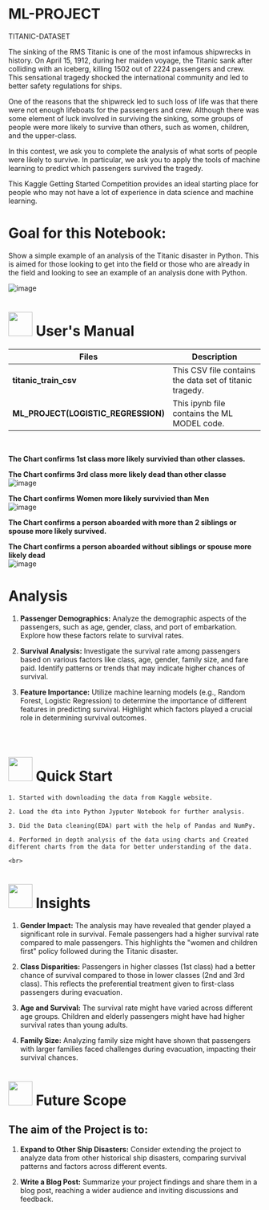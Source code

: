 # ML-PROJECT
TITANIC-DATASET

The sinking of the RMS Titanic is one of the most infamous shipwrecks in history. On April 15, 1912, during her maiden voyage, the Titanic sank after colliding with an iceberg, killing 1502 out of 2224 passengers and crew. This sensational tragedy shocked the international community and led to better safety regulations for ships.


One of the reasons that the shipwreck led to such loss of life was that there were not enough lifeboats for the passengers and crew. Although there was some element of luck involved in surviving the sinking, some groups of people were more likely to survive than others, such as women, children, and the upper-class.

In this contest, we ask you to complete the analysis of what sorts of people were likely to survive. In particular, we ask you to apply the tools of machine learning to predict which passengers survived the tragedy.

This Kaggle Getting Started Competition provides an ideal starting place for people who may not have a lot of experience in data science and machine learning.

# **Goal for this Notebook:**
Show a simple example of an analysis of the Titanic disaster in Python. This is aimed for those looking to get into the field or those who are already in the field and looking to see an example of an analysis done with Python.


![image](https://github.com/Swati-Latta/Titanic-Analysis/assets/134490572/e43db649-be04-4670-bb82-6fed85ce44b3)
<br>

# <img src="https://user-images.githubusercontent.com/106439762/181935629-b3c47bd3-77fb-4431-a11c-ff8ba0942b63.gif" width="48" height="48"> **User's Manual**

| Files| Description |
| -------------   | ------------- |
| **titanic_train_csv**  | This CSV file contains the data set of titanic tragedy.  |
| **ML_PROJECT(LOGISTIC_REGRESSION)** | This  ipynb file contains the ML MODEL code. |

<br>


 **The Chart confirms 1st class more likely survivied than other classes.**
 
 **The Chart confirms 3rd class more likely dead than other classe**
 <br>
![image](https://github.com/Swati-Latta/Titanic-Analysis/assets/134490572/967b4a95-2648-4de9-b15e-3fdad6b33bb1)

**The Chart confirms Women more likely survivied than Men**
<br>
![image](https://github.com/Swati-Latta/Titanic-Analysis/assets/134490572/3431879a-a3f6-406e-8f53-ce0a6924f4b3)
<br>

**The Chart confirms a person aboarded with more than 2 siblings or spouse more likely survived.**

**The Chart confirms a person aboarded without siblings or spouse more likely dead**
<br>
![image](https://github.com/Swati-Latta/Titanic-Analysis/assets/134490572/59c6742a-5d79-471a-996f-b1f52c559a4b)

# **Analysis**

1. **Passenger Demographics:** Analyze the demographic aspects of the passengers, such as age, gender, class, and port of embarkation. Explore how these factors relate to survival rates.

2. **Survival Analysis:** Investigate the survival rate among passengers based on various factors like class, age, gender, family size, and fare paid. Identify patterns or trends that may indicate higher chances of survival.

3. **Feature Importance:** Utilize machine learning models (e.g., Random Forest, Logistic Regression) to determine the importance of different features in predicting survival. Highlight which factors played a crucial role in determining survival outcomes.

   <br>
   

 # <img src="https://user-images.githubusercontent.com/106439762/181937125-2a4b22a3-f8a9-4226-bbd3-df972f9dbbc4.gif" width="48" height="48" > Quick Start


    1. Started with downloading the data from Kaggle website.
    
    2. Load the dta into Python Jyputer Notebook for further analysis. 
    
    3. Did the Data cleaning(EDA) part with the help of Pandas and NumPy.
    
    4. Performed in depth analysis of the data using charts and Created different charts from the data for better understanding of the data.
    
    <br>

  
# <img src=https://user-images.githubusercontent.com/106439762/178428775-03d67679-9aa4-4b08-91e9-6eb6ed8faf66.gif  width="48" height="48"> Insights 

1. **Gender Impact:** The analysis may have revealed that gender played a significant role in survival. Female passengers had a higher survival rate compared to male passengers. This highlights the "women and children first" policy followed during the Titanic disaster.

2. **Class Disparities:** Passengers in higher classes (1st class) had a better chance of survival compared to those in lower classes (2nd and 3rd class). This reflects the preferential treatment given to first-class passengers during evacuation.

3. **Age and Survival:** The survival rate might have varied across different age groups. Children and elderly passengers might have had higher survival rates than young adults.

4. **Family Size:** Analyzing family size might have shown that passengers with larger families faced challenges during evacuation, impacting their survival chances.



 #  <img src=https://user-images.githubusercontent.com/106439762/178803205-47a08ce7-2187-4f96-b301-a2b68690619a.gif width="48" height="48" > Future Scope
## The aim of the Project is to:

1. **Expand to Other Ship Disasters:** Consider extending the project to analyze data from other historical ship disasters, comparing survival patterns and factors across different events.

2. **Write a Blog Post:** Summarize your project findings and share them in a blog post, reaching a wider audience and inviting discussions and feedback.
   
  
